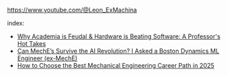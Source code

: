 https://www.youtube.com/@Leon_ExMachina

index:
- [Why Academia is Feudal & Hardware is Beating Software: A Professor's Hot Takes](https://youtu.be/IYUN104W3Io)
- [Can MechE’s Survive the AI Revolution? I Asked a Boston Dynamics ML Engineer (ex-MechE) ](https://youtu.be/w2W29zdUGfk)
- [How to Choose the Best Mechanical Engineering Career Path in 2025](https://youtu.be/6teBCjjW4nI)
